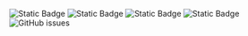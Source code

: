 ![Static Badge](https://img.shields.io/badge/blacklists-60-000000) ![Static Badge](https://img.shields.io/badge/blacklisted-3102507-cc0000) ![Static Badge](https://img.shields.io/badge/whitelisted-2242-00CC00) ![Static Badge](https://img.shields.io/badge/streaming_blacklist-28107-000000) ![GitHub issues](https://img.shields.io/github/issues/fabriziosalmi/blacklists)
